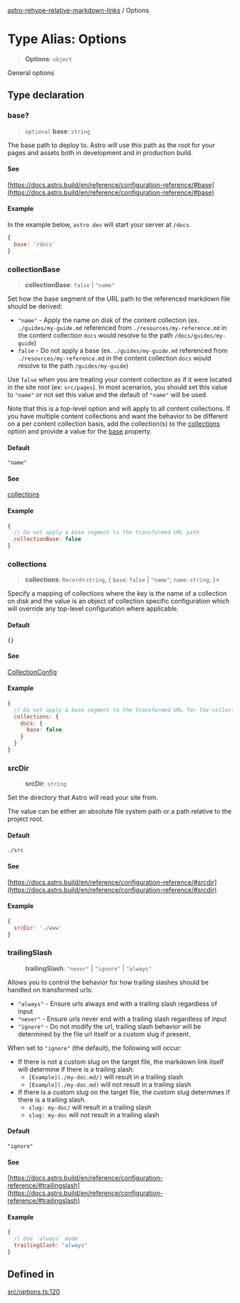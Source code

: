 [astro-rehype-relative-markdown-links](../README.md) / Options

# Type Alias: Options

> **Options**: `object`

General options

## Type declaration

### base?

> `optional` **base**: `string`

The base path to deploy to. Astro will use this path as the root for your pages and assets both in development and in production build.

#### See

[https://docs.astro.build/en/reference/configuration-reference/#base](https://docs.astro.build/en/reference/configuration-reference/#base)

#### Example

In the example below, `astro dev` will start your server at `/docs`.

```js
{
  base: '/docs'
}
```

### collectionBase

> **collectionBase**: `false` | `"name"`

Set how the base segment of the URL path to the referenced markdown file should be derived:

* `"name"` - Apply the name on disk of the content collection (ex. `./guides/my-guide.md` referenced from `./resources/my-reference.md` in the content collection `docs` would resolve to the path `/docs/guides/my-guide`)
* `false` - Do not apply a base (ex. `./guides/my-guide.md` referenced from `./resources/my-reference.md` in the content collection `docs` would resolve to the path `/guides/my-guide`)

Use `false` when you are treating your content collection as if it were located in the site root (ex: `src/pages`). In most scenarios, you should set this value to `"name"` or not
set this value and the default of `"name"` will be used.

Note that this is a top-level option and will apply to all content collections.  If you have multiple content collections and want the behavior to be different on a per content collection basis, add the collection(s) to
the [collections](Options.md#collections) option and provide a value for the [base](../interfaces/CollectionConfig.md#base) property.

#### Default

`"name"`

#### See

[collections](Options.md#collections)

#### Example

```js
{
  // Do not apply a base segment to the transformed URL path
  collectionBase: false
}
```

### collections

> **collections**: `Record`\<`string`, \{ `base`: `false` | `"name"`; `name`: `string`; }>

Specify a mapping of collections where the key is the name of a collection on disk and the value is an object of collection specific configuration which will override any top-level
configuration where applicable.

#### Default

`{}`

#### See

[CollectionConfig](../interfaces/CollectionConfig.md)

#### Example

```js
{
  // Do not apply a base segment to the transformed URL for the collection `docs`
  collections: {
    docs: {
      base: false
    }
  }
}
```

### srcDir

> **srcDir**: `string`

Set the directory that Astro will read your site from.

The value can be either an absolute file system path or a path relative to the project root.

#### Default

`./src`

#### See

[https://docs.astro.build/en/reference/configuration-reference/#srcdir](https://docs.astro.build/en/reference/configuration-reference/#srcdir)

#### Example

```js
{
  srcDir: './www'
}
```

### trailingSlash

> **trailingSlash**: `"never"` | `"ignore"` | `"always"`

Allows you to control the behavior for how trailing slashes should be handled on transformed urls:

* `"always"` - Ensure urls always end with a trailing slash regardless of input
* `"never"` - Ensure urls never end with a trailing slash regardless of input
* `"ignore"` - Do not modify the url, trailing slash behavior will be determined by the file url itself or a custom slug if present.

When set to `"ignore"` (the default), the following will occur:

* If there is not a custom slug on the target file, the markdown link itself will determine if there is a trailing slash.
  * `[Example](./my-doc.md/)` will result in a trailing slash
  * `[Example](./my-doc.md)` will not result in a trailing slash
* If there is a custom slug on the target file, the custom slug determines if there is a trailing slash.
  * `slug: my-doc/` will result in a trailing slash
  * `slug: my-doc` will not result in a trailing slash

#### Default

`"ignore"`

#### See

[https://docs.astro.build/en/reference/configuration-reference/#trailingslash](https://docs.astro.build/en/reference/configuration-reference/#trailingslash)

#### Example

```js
{
  // Use `always` mode
  trailingSlash: "always"
}
```

## Defined in

[src/options.ts:120](https://github.com/vernak2539/astro-rehype-relative-markdown-links/blob/main/src/options.ts#L120)
